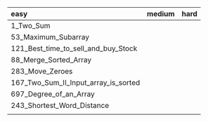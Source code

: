 | easy                                 | medium | hard |
| :----------------------------------- | ------ | ---- |
| 1_Two_Sum                            |        |      |
| 53_Maximum_Subarray                  |        |      |
| 121_Best_time_to_sell_and_buy_Stock  |        |      |
| 88_Merge_Sorted_Array                |        |      |
| 283_Move_Zeroes                      |        |      |
| 167_Two_Sum_II_Input_array_is_sorted |        |      |
| 697_Degree_of_an_Array               |        |      |
| 243_Shortest_Word_Distance           |        |      |
|                                      |        |      |



